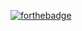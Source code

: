 [![forthebadge](https://forthebadge.com/images/badges/powered-by-electricity.svg)](https://forthebadge.com)